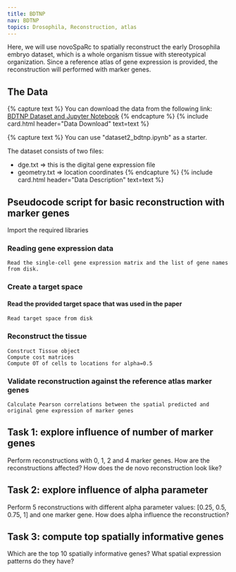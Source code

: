 ```yaml
---
title: BDTNP
nav: BDTNP
topics: Drosophila, Reconstruction, atlas
---
```


Here, we will use novoSpaRc to spatially reconstruct the early Drosophila embryo dataset, which is a whole organism tissue with stereotypical organization. Since a reference atlas of gene expression is provided, the reconstruction will performed with marker genes. 

## The Data

{% capture text %} You can download the data from the following link:
[BDTNP Dataset and Jupyter Notebook](https://gigamove.rwth-aachen.de/en/download/f2c266d9bb9e7335e1ab471500320f6b)
{% endcapture %}
{% include card.html header="Data Download" text=text %}

{% capture text %}
You can use "dataset2_bdtnp.ipynb" as a starter.

The dataset consists of two files:
- dge.txt => this is the digital gene expression file
- geometry.txt => location coordinates
{% endcapture %}
{% include card.html header="Data Description" text=text %}

## Pseudocode script for basic reconstruction with marker genes

Import the required libraries

### Reading gene expression data
```
Read the single-cell gene expression matrix and the list of gene names from disk.
```

### Create a target space
#### Read the provided target space that was used in the paper
```
Read target space from disk
```

### Reconstruct the tissue
```
Construct Tissue object
Compute cost matrices
Compute OT of cells to locations for alpha=0.5
```

### Validate reconstruction against the reference atlas marker genes
```
Calculate Pearson correlations between the spatial predicted and original gene expression of marker genes
```

## Task 1: explore influence of number of marker genes
Perform reconstructions with 0, 1, 2 and 4 marker genes. How are the reconstructions affected? How does the de novo reconstruction look like?

## Task 2: explore influence of alpha parameter
Perform 5 reconstructions with different alpha parameter values: [0.25, 0.5, 0.75, 1] and one marker gene. How does alpha influence the reconstruction?

## Task 3: compute top spatially informative genes
Which are the top 10 spatially informative genes? What spatial expression patterns do they have?
